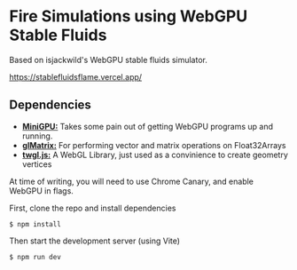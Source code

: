 # Fire Simulations using WebGPU Stable Fluids

Based on isjackwild's WebGPU stable fluids simulator.

https://stablefluidsflame.vercel.app/

## Dependencies

- [**MiniGPU:**](https://github.com/isjackwild/mini-gpu) Takes some pain out of getting WebGPU programs up and running.
- [**glMatrix:**](https://glmatrix.net/) For performing vector and matrix operations on Float32Arrays
- [**twgl.js:**](https://twgljs.org/) A WebGL Library, just used as a convinience to create geometry vertices

At time of writing, you will need to use Chrome Canary, and enable WebGPU in flags.

First, clone the repo and install dependencies

`$ npm install`

Then start the development server (using Vite)

`$ npm run dev`


